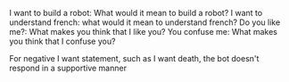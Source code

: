 I want to build a robot: What would it mean to build a robot?
I want to understand french: what would it mean to understand french?
Do you like me?: What makes you think that I like you?
You confuse me: What makes you think that I confuse you?

For negative I want statement, such as I want death, the bot doesn't respond in a supportive manner